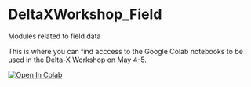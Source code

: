 # DeltaXWorkshop_Field
Modules related to field data


This is where you can find acccess to the Google Colab notebooks to be used in the Delta-X Workshop on May 4-5.


[![Open In Colab](https://colab.research.google.com/assets/colab-badge.svg)](https://colab.research.google.com/drive/15R4iwkkW5GFQEKiIqalUPbkOvkLx8RdX#scrollTo=Ye6Ro_Ac-Dph)
